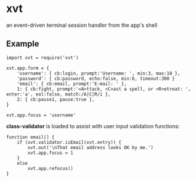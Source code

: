 # xvt
an event-driven terminal session handler from the app's shell


## Example
```
import xvt = require('xvt')

xvt.app.form = {
	'username': { cb:login, prompt:'Username: ', min:3, max:10 },
	'password': { cb:password, echo:false, min:6, timeout:300 }
	'email': { cb:email, prompt:'E-mail: ' },
	1: { cb:fight, prompt:'<A>ttack, <C>ast a spell, or <R>etreat: ', enter:'a', eol:false, match:/A|C|R/i },
	2: { cb:pause1, pause:true },
}

xvt.app.focus = 'username'
```

**class-validator** is loaded to assist with user input validation functions:
```
function email() {
	if (xvt.validator.isEmail(xvt.entry)) {
		xvt.out('\nThat email address looks OK by me.')
		xvt.app.focus = 1
	}
	else
		xvt.app.refocus()
}
```
